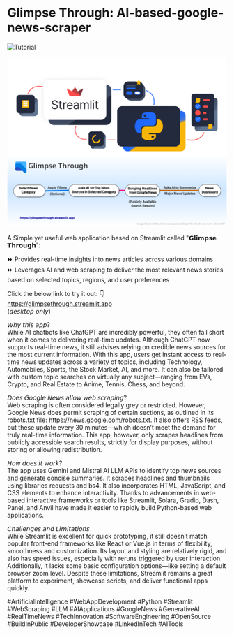 # Glimpse Through: AI-based-google-news-scraper
![Tutorial](glimpsethrough_tutorial.gif)

![How It Works...](glimpsethrough.png)

A Simple yet useful web application based on Streamlit called "𝗚𝗹𝗶𝗺𝗽𝘀𝗲 𝗧𝗵𝗿𝗼𝘂𝗴𝗵":  

⏩ Provides real-time insights into news articles across various domains  
⏩ Leverages AI and web scraping to deliver the most relevant news stories based on selected topics, regions, and user preferences  

Click the below link to try it out: 👇   
https://glimpsethrough.streamlit.app  
(𝘥𝘦𝘴𝘬𝘵𝘰𝘱 𝘰𝘯𝘭𝘺)  

𝘞𝘩𝘺 𝘵𝘩𝘪𝘴 𝘢𝘱𝘱?  
While AI chatbots like ChatGPT are incredibly powerful, they often fall short when it comes to delivering real-time updates. Although ChatGPT now supports real-time news, it still advises relying on credible news sources for the most current information. With this app, users get instant access to real-time news updates across a variety of topics, including Technology, Automobiles, Sports, the Stock Market, AI, and more. It can also be tailored with custom topic searches on virtually any subject—ranging from EVs, Crypto, and Real Estate to Anime, Tennis, Chess, and beyond.

𝘋𝘰𝘦𝘴 𝘎𝘰𝘰𝘨𝘭𝘦 𝘕𝘦𝘸𝘴 𝘢𝘭𝘭𝘰𝘸 𝘸𝘦𝘣 𝘴𝘤𝘳𝘢𝘱𝘪𝘯𝘨?  
Web scraping is often considered legally grey or restricted. However, Google News does permit scraping of certain sections, as outlined in its robots.txt file: https://news.google.com/robots.txt. It also offers RSS feeds, but these update every 30 minutes—which doesn’t meet the demand for truly real-time information. This app, however, only scrapes headlines from publicly accessible search results, strictly for display purposes, without storing or allowing redistribution.

𝘏𝘰𝘸 𝘥𝘰𝘦𝘴 𝘪𝘵 𝘸𝘰𝘳𝘬?  
The app uses Gemini and Mistral AI LLM APIs to identify top news sources and generate concise summaries. It scrapes headlines and thumbnails using libraries requests and bs4. It also incorporates HTML, JavaScript, and CSS elements to enhance interactivity. Thanks to advancements in web-based interactive frameworks or tools like Streamlit, Solara, Gradio, Dash, Panel, and Anvil have made it easier to rapidly build Python-based web applications.

𝘊𝘩𝘢𝘭𝘭𝘦𝘯𝘨𝘦𝘴 𝘢𝘯𝘥 𝘓𝘪𝘮𝘪𝘵𝘢𝘵𝘪𝘰𝘯𝘴  
While Streamlit is excellent for quick prototyping, it still doesn’t match popular front-end frameworks like React or Vue.js in terms of flexibility, smoothness and customization. Its layout and styling are relatively rigid, and also has speed issues, especially with reruns triggered by user interaction. Additionally, it lacks some basic configuration options—like setting a default browser zoom level. Despite these limitations, Streamlit remains a great platform to experiment, showcase scripts, and deliver functional apps quickly.

#ArtificialIntelligence #WebAppDevelopment #Python #Streamlit #WebScraping #LLM #AIApplications #GoogleNews #GenerativeAI #RealTimeNews #TechInnovation #SoftwareEngineering #OpenSource #BuildInPublic #DeveloperShowcase #LinkedInTech #AITools
